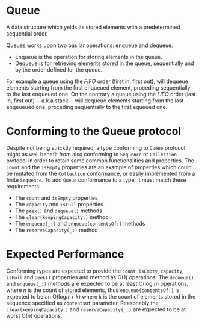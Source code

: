 # Queue

A data structure which yelds its stored elements with a predetermined sequential order.

Queues works upon two basilar operations: enqueue and dequeue. 
- Enqueue is the operation for storing elements in the queue. 
- Dequeue is for retrieving elements stored in the queue, sequentially and by the order defined for the queue.

For example a queue using the *FIFO* order (first in, first out), will dequeue  elements starting from the first enqueued element, proceding sequentially to the last enqueued one. On the contrary a queue using the *LIFO* order (last in, first out) —a.k.a stack— will dequeue elements starting from the last enqeueued one, proceding sequentially to the first equeued one.

Conforming to the Queue protocol
========================== 

Despite not being stricktly required, a type conforming to `Queue` protocol might as well benefit from also conforming to `Sequence` or `Collection` protocol in order to retain some common functionalities and properties.
The `count` and the `isEmpty` properties are an example of properties which could be mutated from the `Collection` conformance, or easily implemented from a finite `Sequence`.
To add `Queue` conformance to a type, it must match these requirements:

 - The `count` and `isEmpty` properties
 - The `capacity` and `isFull` properties
 - The `peek()` and `dequeue()` methods
 - The `clear(keepingCapacity:)` method
 - The `enqueue(_:)` and `enqueue(contentsOf:)` methods
 - The `reserveCapacity(_:)` method

Expected Performance
=================

Conforming types are expected to provide the `count`, `isEmpty`, `capacity`, `isFull` and `peek()` properties and method as O(1) operations.
The `dequeue()` and `enqueue(_:)` methods are expected to be at least O(log *n*) operations, where *n* is the count of stored elements, thus `enqueue(contentsOf:)` is expected to be an O(log*n* + *k*) where *k* is the count of elements stored in the sequence specified as `contentsOf` parameter.
Reasonably the `clear(keepingCapacity:)` and `reserveCapacity(_:)` are expected to be at worst O(*n*) operations.
